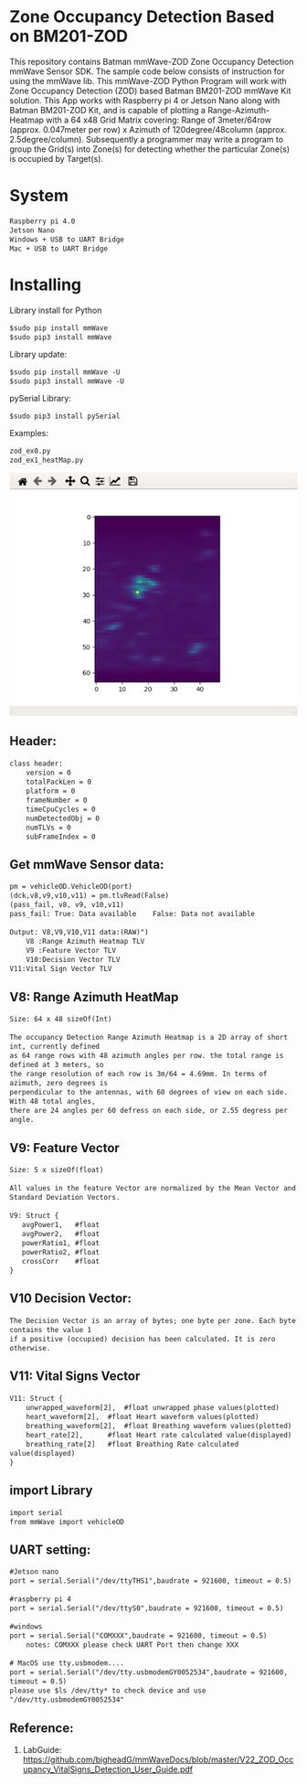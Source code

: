 # Zone Occupancy Detection Based on BM201-ZOD

This repository contains Batman mmWave-ZOD Zone Occupancy Detection mmWave Sensor SDK. The sample code below consists of instruction for using the mmWave lib. This mmWave-ZOD Python Program will work with Zone Occupancy Detection (ZOD) based Batman BM201-ZOD mmWave Kit solution. This App works with Raspberry pi 4 or Jetson Nano along with Batman BM201-ZOD Kit, and is capable of plotting a Range-Azimuth-Heatmap with a 64 x48 Grid Matrix covering: Range of 3meter/64row (approx. 0.047meter per row) x Azimuth of 120degree/48column (approx. 2.5degree/column).  Subsequently a programmer may write a program to group the Grid(s) into Zone(s) for detecting whether the particular Zone(s) is occupied by Target(s).

# System
    Raspberry pi 4.0
    Jetson Nano
    Windows + USB to UART Bridge
    Mac + USB to UART Bridge
    
# Installing

Library install for Python

    $sudo pip install mmWave
    $sudo pip3 install mmWave

Library update:

    $sudo pip install mmWave -U
    $sudo pip3 install mmWave -U

pySerial Library:

    $sudo pip3 install pySerial
 
Examples:

    zod_ex0.py
    zod_ex1_heatMap.py
 
![MainMenu 1](https://github.com/bigheadG/imageRepo/blob/master/zodScreen.png)

## Header:

    class header:
	    version = 0
	    totalPackLen = 0
	    platform = 0
	    frameNumber = 0
	    timeCpuCycles = 0
	    numDetectedObj = 0
	    numTLVs = 0
	    subFrameIndex = 0
      
 ## Get mmWave Sensor data:

    pm = vehicleOD.VehicleOD(port)	
    (dck,v8,v9,v10,v11) = pm.tlvRead(False)
    (pass_fail, v8, v9, v10,v11)
    pass_fail: True: Data available    False: Data not available

  	Output: V8,V9,V10,V11 data:(RAW)")
    	V8 :Range Azimuth Heatmap TLV 
    	V9 :Feature Vector TLV 
    	V10:Decision Vector TLV 
  	V11:Vital Sign Vector TLV 

## V8: Range Azimuth HeatMap
	
	Size: 64 x 48 sizeOf(Int)

	The occupancy Detection Range Azimuth Heatmap is a 2D array of short int, currently defined 
	as 64 range rows with 48 azimuth angles per row. the total range is defined at 3 meters, so
	the range resolution of each row is 3m/64 = 4.69mm. In terms of azimuth, zero degrees is 
	perpendicular to the antennas, with 60 degrees of view on each side. With 48 total angles, 
	there are 24 angles per 60 defress on each side, or 2.55 degress per angle.  

## V9: Feature Vector

	Size: 5 x sizeOf(float)
	
	All values in the feature Vector are normalized by the Mean Vector and Standard Deviation Vectors.
	
	V9: Struct {
	   avgPower1, 	#float
	   avgPower2, 	#float
	   powerRatio1,	#float
	   powerRatio2, #float
	   crossCorr	#float	
	}
	
## V10 Decision Vector:

	The Decision Vector is an array of bytes; one byte per zone. Each byte contains the value 1 
	if a positive (occupied) decision has been calculated. It is zero otherwise.
	
## V11: Vital Signs Vector
	
	V11: Struct {
		unwrapped_waveform[2],  #float unwrapped phase values(plotted)
		heart_waveform[2],	#float Heart waveform values(plotted)
		breathing_waveform[2],  #float Breathing waveform values(plotted)
		heart_rate[2], 		#float Heart rate calculated value(displayed)
		breathing_rate[2]  	#float Breathing Rate calculated value(displayed)
	}
	

## import Library

	import serial
	from mmWave import vehicleOD
 
## UART setting:

	#Jetson nano
	port = serial.Serial("/dev/ttyTHS1",baudrate = 921600, timeout = 0.5)
	
	#raspberry pi 4
	port = serial.Serial("/dev/ttyS0",baudrate = 921600, timeout = 0.5)
	
	#windows
  	port = serial.Serial("COMXXX",baudrate = 921600, timeout = 0.5) 
		notes: COMXXX please check UART Port then change XXX
	 
  	# MacOS use tty.usbmodem....
	port = serial.Serial("/dev/tty.usbmodemGY0052534",baudrate = 921600, timeout = 0.5)
	please use $ls /dev/tty* to check device and use "/dev/tty.usbmodemGY0052534"
	

	
## Reference:

1. LabGuide: https://github.com/bigheadG/mmWaveDocs/blob/master/V22_ZOD_Occupancy_VitalSigns_Detection_User_Guide.pdf
	
